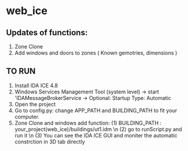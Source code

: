 # web_ice

## Updates of functions:
1. Zone Clone
2. Add windows and doors to zones ( Known gemotries, dimensions )

## TO RUN
1. Install IDA ICE 4.8 
2. Windows Services Management Tool (system level)  -> start 'IDAMessageBrokerService -> Optional: Startup Type: Automatic
3. Open the project
4. Go to config.py: change APP_PATH and BUILDING_PATH to fit your computer. 
5. Zone Clone and windows add function: (1) BUILDING_PATH : your_project(web_ice)/buildings/ut1.idm \n
                                        (2) go to runScript.py and run it \n
                                        (3) You can see the IDA ICE GUI and moniter the automatic constrction in 3D tab directly
